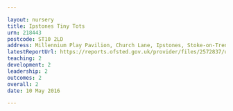 ```yaml
---

layout: nursery
title: Ipstones Tiny Tots
urn: 218443
postcode: ST10 2LD
address: Millennium Play Pavilion, Church Lane, Ipstones, Stoke-on-Trent, Staffordshire, ST10 2LD
latestReportUrl: https://reports.ofsted.gov.uk/provider/files/2572837/urn/218443.pdf
teaching: 2
development: 2
leadership: 2
outcomes: 2
overall: 2
date: 10 May 2016

---
```

